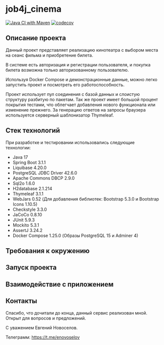 # job4j_cinema

[![Java CI with Maven](https://github.com/evgnovoselov/job4j_cinema/actions/workflows/maven.yml/badge.svg)](https://github.com/evgnovoselov/job4j_cinema/actions/workflows/maven.yml)
[![codecov](https://codecov.io/gh/evgnovoselov/job4j_cinema/branch/master/graph/badge.svg?token=CTZjFEJLum)](https://codecov.io/gh/evgnovoselov/job4j_cinema)

## Описание проекта
Данный проект представляет реализацию кинотеатра с выбором места на сеанс фильма и приобретение билета.

В системе есть авторизация и регистрации пользователя, и покупка билета возможна только авторизованному пользователю.

Используя Docker Compose и демонстрационные данные, можно легко запустить проект и посмотреть его работоспособность.

Проект использует пул соединения с базой данных и слоистую структуру разбитую по пакетам. Так же проект имеет большой процент покрытия тестами, что облегчает добавления нового функционала или изменение прежнего. За генерацию ответов на запросы браузера используется серверный шаблонизатор Thymeleaf.

## Стек технологий
При разработке и тестировании использовались следующие технологии:

- Java 17
- Spring Boot 3.1.1
- Liquibase 4.20.0
- PostgreSQL JDBC Driver 42.6.0
- Apache Commons DBCP 2.9.0
- Sql2o 1.6.0
- H2database 2.1.214
- Thymeleaf 3.1.1
- WebJars 0.52 (Для добавления библиотек: Bootstrap 5.3.0 и Bootstrap Icons 1.10.5)
- Checkstyle 3.3.0
- JaCoCo 0.8.10
- JUnit 5.9.3
- Mockito 5.3.1
- AssertJ 3.24.2
- Docker Compose 1.25.0 (Образы PostgreSQL 15 и Adminer 4)

## Требования к окружению

## Запуск проекта

## Взаимодействие с приложением

## Контакты

Спасибо, что дочитали до конца, данный сервис реализован мной. Открыт для вопросов и предложений.

С уважением Евгений Новоселов.

Телеграмм: https://t.me/enovoselov